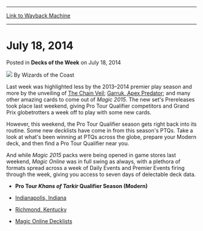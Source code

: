 
---
[Link to Wayback Machine](https://web.archive.org/web/20211201150749/https://magic.wizards.com/en/articles/archive/DotW/july-18-2014-2014-07-18-events)

[_metadata_:author]:- "Wizards of the Coast"
[_metadata_:description]:- "Last week was highlighted less by the 2013–2014 premier play season and more by the unveiling of [autocard]The Chain Veil[/autocard]; [autocard]Garruk, Apex Predator[/autocard]; and many other amazing cards to come out of Magic 2015. The new set's Prereleases took place last weekend, giving Pro Tour Qualifier competitors and Grand Prix globetrotters a week off to play with"
[_metadata_:generator]:- "Drupal 7 (http://drupal.org)"
[_metadata_:node]:- "253031"
[_metadata_:publish_date]:- "2014-07-18"
[_metadata_:source]:- "div-main-content"
[_metadata_:title]:- "July 18, 2014"
[_metadata_:wayback_capture_timestamp]:- "2021-12-01 15:07:49"
[_metadata_:wayback_raw_url]:- "https://web.archive.org/web/20211201150749id_/https://magic.wizards.com/en/articles/archive/DotW/july-18-2014-2014-07-18-events"
[_metadata_:wayback_url]:- "https://magic.wizards.com/en/articles/archive/DotW/july-18-2014-2014-07-18-events"
---


July 18, 2014
=============



 Posted in **Decks of the Week**
 on July 18, 2014 






![](https://media.magic.wizards.com/styles/auth_small/public/images/person/wizards_author.jpg)
By Wizards of the Coast











Last week was highlighted less by the 2013–2014 premier play season and more by the unveiling of [The Chain Veil](https://gatherer.wizards.com/Pages/Card/Details.aspx?name=The+Chain+Veil); [Garruk, Apex Predator](https://gatherer.wizards.com/Pages/Card/Details.aspx?name=Garruk%2C+Apex+Predator); and many other amazing cards to come out of *Magic 2015*. The new set's Prereleases took place last weekend, giving Pro Tour Qualifier competitors and Grand Prix globetrotters a week off to play with some new cards.



However, this weekend, the Pro Tour Qualifier season gets right back into its routine. Some new decklists have come in from this season's PTQs. Take a look at what's been winning at PTQs across the globe, prepare your Modern deck, and then find a Pro Tour Qualifier near you. 


And while *Magic 2015* packs were being opened in game stores last weekend, *Magic Online* was in full swing as always, with a plethora of formats spread across a week of Daily Events and Premier Events firing through the week, giving you access to seven days of delectable deck data.




* **Pro Tour *Khans of Tarkir* Qualifier Season (Modern)**


* [Indianapolis, Indiana](/node/253016)
* [Richmond, Kentucky](/node/253011)


* [Magic Online Decklists](/gameinfo/products/magiconline/decklists)







